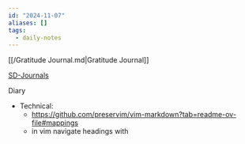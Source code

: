 ```yaml
---
id: "2024-11-07"
aliases: []
tags:
  - daily-notes
---
```


[[/Gratitude Journal.md|Gratitude Journal]]

[SD-Journals](SD-Journals)

Diary

- Technical:
	- https://github.com/preservim/vim-markdown?tab=readme-ov-file#mappings
	- in vim navigate headings with